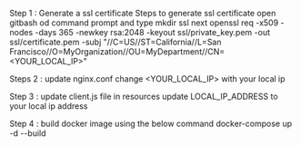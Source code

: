 Step 1 : Generate a ssl certificate 
Steps to generate ssl certificate 
open gitbash od command prompt and type mkdir ssl 
next openssl req -x509 -nodes -days 365 -newkey rsa:2048 -keyout ssl/private_key.pem -out ssl/certificate.pem -subj "//C=US//ST=California//L=San Francisco//O=MyOrganization//OU=MyDepartment//CN=<YOUR_LOCAL_IP>"

Steps 2 : update nginx.conf
change <YOUR_LOCAL_IP> with your local ip

Step 3 : update client.js file in resources
update LOCAL_IP_ADDRESS to your local ip address

Step 4 : build docker image using the below command
docker-compose up -d --build
